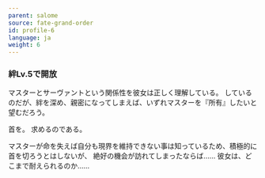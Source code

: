 ```yaml
---
parent: salome
source: fate-grand-order
id: profile-6
language: ja
weight: 6
---
```


### 絆Lv.5で開放

マスターとサーヴァントという関係性を彼女は正しく理解している。
しているのだが、絆を深め、親密になってしまえば、いずれマスターを『所有』したいと望むだろう。

首を。
求めるのである。

マスターが命を失えば自分も現界を維持できない事は知っているため、積極的に首を切ろうとはしないが、
絶好の機会が訪れてしまったならば……
彼女は、どこまで耐えられるのか……
